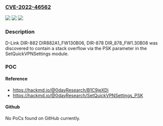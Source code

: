 ### [CVE-2022-46562](https://cve.mitre.org/cgi-bin/cvename.cgi?name=CVE-2022-46562)
![](https://img.shields.io/static/v1?label=Product&message=n%2Fa&color=blue)
![](https://img.shields.io/static/v1?label=Version&message=n%2Fa&color=blue)
![](https://img.shields.io/static/v1?label=Vulnerability&message=n%2Fa&color=brighgreen)

### Description

D-Link DIR-882 DIR882A1_FW130B06, DIR-878 DIR_878_FW1.30B08 was discovered to contain a stack overflow via the PSK parameter in the SetQuickVPNSettings module.

### POC

#### Reference
- https://hackmd.io/@0dayResearch/B1C9jeXDi
- https://hackmd.io/@0dayResearch/SetQuickVPNSettings_PSK

#### Github
No PoCs found on GitHub currently.

